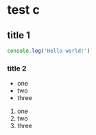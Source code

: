 # test c

## title 1

```js
console.log('Hello world!')
```

### title 2

- one
- two
- three

1. one
1. two
1. three
